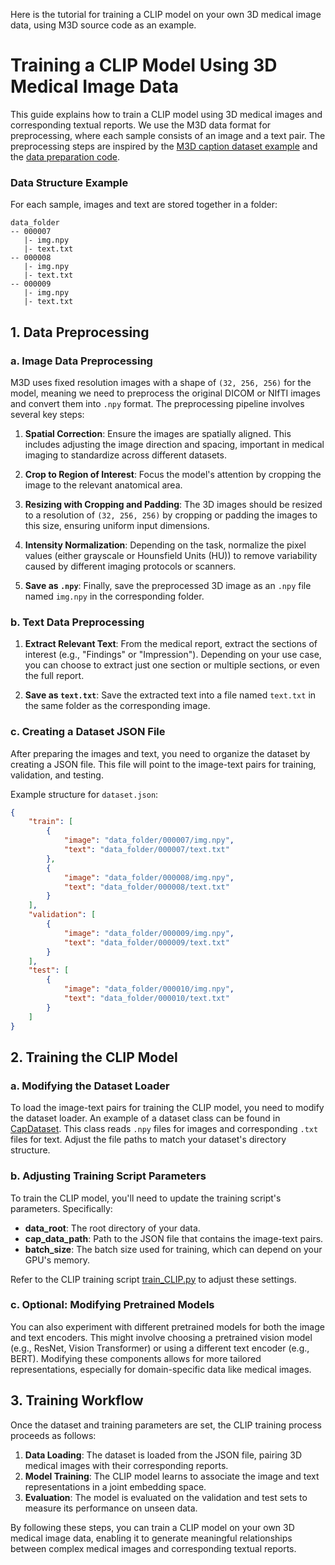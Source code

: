 Here is the tutorial for training a CLIP model on your own 3D medical image data, using M3D source code as an example.

# Training a CLIP Model Using 3D Medical Image Data

This guide explains how to train a CLIP model using 3D medical images and corresponding textual reports. We use the M3D data format for preprocessing, where each sample consists of an image and a text pair. The preprocessing steps are inspired by the [M3D caption dataset example](https://huggingface.co/datasets/GoodBaiBai88/M3D-Cap/tree/main/data_examples) and the [data preparation code](https://github.com/zzs95/train_CLIP_M3D/tree/main/Data/data/examples).

### Data Structure Example
For each sample, images and text are stored together in a folder:

```plaintext
data_folder
-- 000007
   |- img.npy
   |- text.txt
-- 000008
   |- img.npy
   |- text.txt
-- 000009
   |- img.npy
   |- text.txt
```

## 1. Data Preprocessing

### a. Image Data Preprocessing

M3D uses fixed resolution images with a shape of `(32, 256, 256)` for the model, meaning we need to preprocess the original DICOM or NIfTI images and convert them into `.npy` format. The preprocessing pipeline involves several key steps:

1. **Spatial Correction**: Ensure the images are spatially aligned. This includes adjusting the image direction and spacing, important in medical imaging to standardize across different datasets.
   
2. **Crop to Region of Interest**: Focus the model's attention by cropping the image to the relevant anatomical area.

3. **Resizing with Cropping and Padding**: The 3D images should be resized to a resolution of `(32, 256, 256)` by cropping or padding the images to this size, ensuring uniform input dimensions.

4. **Intensity Normalization**: Depending on the task, normalize the pixel values (either grayscale or Hounsfield Units (HU)) to remove variability caused by different imaging protocols or scanners.

5. **Save as `.npy`**: Finally, save the preprocessed 3D image as an `.npy` file named `img.npy` in the corresponding folder.

### b. Text Data Preprocessing

1. **Extract Relevant Text**: From the medical report, extract the sections of interest (e.g., "Findings" or "Impression"). Depending on your use case, you can choose to extract just one section or multiple sections, or even the full report.

2. **Save as `text.txt`**: Save the extracted text into a file named `text.txt` in the same folder as the corresponding image.

### c. Creating a Dataset JSON File

After preparing the images and text, you need to organize the dataset by creating a JSON file. This file will point to the image-text pairs for training, validation, and testing.

Example structure for `dataset.json`:

```json
{
    "train": [
        {
            "image": "data_folder/000007/img.npy",
            "text": "data_folder/000007/text.txt"
        },
        {
            "image": "data_folder/000008/img.npy",
            "text": "data_folder/000008/text.txt"
        }
    ],
    "validation": [
        {
            "image": "data_folder/000009/img.npy",
            "text": "data_folder/000009/text.txt"
        }
    ],
    "test": [
        {
            "image": "data_folder/000010/img.npy",
            "text": "data_folder/000010/text.txt"
        }
    ]
}
```

## 2. Training the CLIP Model

### a. Modifying the Dataset Loader

To load the image-text pairs for training the CLIP model, you need to modify the dataset loader. An example of a dataset class can be found in [CapDataset](https://github.com/zzs95/train_CLIP_M3D/blame/782c8f7c673d6167efbe753d57ef635842b7d302/LaMed/src/dataset/multi_dataset.py#L132). This class reads `.npy` files for images and corresponding `.txt` files for text. Adjust the file paths to match your dataset's directory structure.

### b. Adjusting Training Script Parameters

To train the CLIP model, you'll need to update the training script's parameters. Specifically:

- **data_root**: The root directory of your data.
- **cap_data_path**: Path to the JSON file that contains the image-text pairs.
- **batch_size**: The batch size used for training, which can depend on your GPU's memory.

Refer to the CLIP training script [train_CLIP.py](https://github.com/zzs95/train_CLIP_M3D/blob/main/LaMed/src/train/train_CLIP.py) to adjust these settings.

### c. Optional: Modifying Pretrained Models

You can also experiment with different pretrained models for both the image and text encoders. This might involve choosing a pretrained vision model (e.g., ResNet, Vision Transformer) or using a different text encoder (e.g., BERT). Modifying these components allows for more tailored representations, especially for domain-specific data like medical images.

## 3. Training Workflow

Once the dataset and training parameters are set, the CLIP training process proceeds as follows:

1. **Data Loading**: The dataset is loaded from the JSON file, pairing 3D medical images with their corresponding reports.
2. **Model Training**: The CLIP model learns to associate the image and text representations in a joint embedding space.
3. **Evaluation**: The model is evaluated on the validation and test sets to measure its performance on unseen data.

By following these steps, you can train a CLIP model on your own 3D medical image data, enabling it to generate meaningful relationships between complex medical images and corresponding textual reports.
